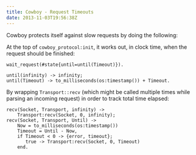 ```yaml
---
title: Cowboy - Request Timeouts
date: 2013-11-03T19:56:38Z
---
```

Cowboy protects itself against slow requests by doing the following:

At the top of `cowboy_protocol:init`, it works out, in clock time, when the
request should be finished:

    wait_request(#state{until=until(Timeout)}).

    until(infinity) -> infinity;
    until(Timeout) -> to_milliseconds(os:timestamp()) + Timeout.

By wrapping `Transport::recv` (which might be called multiple times while
parsing an incoming request) in order to track total time elapsed:

    recv(Socket, Transport, infinity) ->
        Transport:recv(Socket, 0, infinity);
    recv(Socket, Transport, Until) ->
        Now = to_milliseconds(os:timestamp())
        Timeout = Until - Now,
        if Timeout < 0 -> {error, timeout};
           true -> Transport:recv(Socket, 0, Timeout)
        end.

